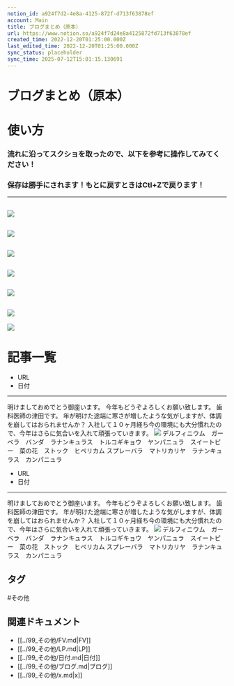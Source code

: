 ```yaml
---
notion_id: a924f7d2-4e8a-4125-872f-d713f63878ef
account: Main
title: ブログまとめ（原本）
url: https://www.notion.so/a924f7d24e8a4125872fd713f63878ef
created_time: 2022-12-20T01:25:00.000Z
last_edited_time: 2022-12-20T01:25:00.000Z
sync_status: placeholder
sync_time: 2025-07-12T15:01:15.130691
---
```

# ブログまとめ（原本）

# 使い方
  ### 流れに沿ってスクショを取ったので、以下を参考に操作してみてください！
  ### 保存は勝手にされます！もとに戻すときはCtl+Zで戻ります！
  ---
  ![](https://prod-files-secure.s3.us-west-2.amazonaws.com/736adce6-a3a4-4a64-9f74-d9aa055c96d2/2d41efcb-cd3d-42fe-95b3-15a205ccb59f/%E3%82%B9%E3%82%AF%E3%83%AA%E3%83%BC%E3%83%B3%E3%82%B7%E3%83%A7%E3%83%83%E3%83%88_2022-12-20_10.10.26.png?X-Amz-Algorithm=AWS4-HMAC-SHA256&X-Amz-Content-Sha256=UNSIGNED-PAYLOAD&X-Amz-Credential=ASIAZI2LB466TVELPT5X%2F20250719%2Fus-west-2%2Fs3%2Faws4_request&X-Amz-Date=20250719T051418Z&X-Amz-Expires=3600&X-Amz-Security-Token=IQoJb3JpZ2luX2VjEIT%2F%2F%2F%2F%2F%2F%2F%2F%2F%2FwEaCXVzLXdlc3QtMiJHMEUCIFXqpPc%2Fbr5I0vkEuAQJBXzBmo%2Bh5wKFuNf0pHI2vf0CAiEApEvN6hKAUQrJo9bOWnUq%2BQuam%2Bq%2BaucEQfPFI2%2F2WskqiAQInf%2F%2F%2F%2F%2F%2F%2F%2F%2F%2FARAAGgw2Mzc0MjMxODM4MDUiDJ7FAj49Gle9ez3UXyrcA3mz5trBZnmNVFFWp9%2BcKtThgzWnJv1RH5wovSQCTzjwhIWq0HEWkw0EDx3bVCcncBF9ZG5yXUUX05zI0mXCV6PsYGWZT2mU%2BCGyntuuOHzc%2BrBZZQKH4FKuhJ5MAfjLdNBgvpVJRCCWAOqJ0KO%2BgNaQ8qFRQKvPYl8Jd43Eq%2F0apQbdsFIN2RJTwU7maPE74Ulpy%2Bm99kZL2LVff5i%2BbVuEnIpADCkoyATi7YHjRIzPWHQrM8m%2FKrlrebHKNvvAUJRuzxlkdAkVb9d2VuD90lh0olvX5eYyb2%2BGg6KVJVPOhyvZY2F45%2B0uu2BUpekvAzrBmaN%2FPrvp3jlTQnC5wUO2ABtBWnJIQFNaUT5idsQxVaoPkz7TCJT2slD4z7LAesAqMiCLtuYFhGigdSsgzGnx3tIbHaEt2wmiIrCn8wPmLZLt27p4fKsAIAFng5mOTghYiAcwqvkR7w442uKivsRKR15jl9qJimthebMhgHcC8DjQAhZMR33DlDCHpqzfxn7WiYLdF%2BhMaNEXPsur6DGEw7%2FkHFdcrwUFVmb6UkpNVufqUyvubo1pmpKk3OFkXiNWfILFP3AhkStTVgPiAK0tWWfUg57MFyU9SxGRU9W4HXAlHtArMO4Di1OYMK2q7MMGOqUBf1kCRC4zFF7MSbUmtnf4U5NfMUvWgFubSvl8soP8s%2Fk4vUlEFLrUudgVSruDy%2BsTsAadObB8kjlTUPQ9D8Wco6ZKFiNkSfGBDoqLfIK2oNDZTW5lx90V3%2BJNovZgTVfEb9cwGZQp3ULwIaReMhARua1RyRZjzDT0gRFf9QI%2FGVKRSNe0JZ%2BW0do8XnQyzoiS3r%2FtC9eiPkWIuCE1%2BynLwTNqS4j1&X-Amz-Signature=3305e3c53018cc2b7b002ce517b5528a1dc1ba83d01ac8ac0307b3827c56c344&X-Amz-SignedHeaders=host&x-amz-checksum-mode=ENABLED&x-id=GetObject)
  ---
  ![](https://prod-files-secure.s3.us-west-2.amazonaws.com/736adce6-a3a4-4a64-9f74-d9aa055c96d2/0ef0669a-453e-47e5-b2f9-7f90d5e678c4/%E3%82%B9%E3%82%AF%E3%83%AA%E3%83%BC%E3%83%B3%E3%82%B7%E3%83%A7%E3%83%83%E3%83%88_2022-12-20_10.11.12.png?X-Amz-Algorithm=AWS4-HMAC-SHA256&X-Amz-Content-Sha256=UNSIGNED-PAYLOAD&X-Amz-Credential=ASIAZI2LB466TVELPT5X%2F20250719%2Fus-west-2%2Fs3%2Faws4_request&X-Amz-Date=20250719T051418Z&X-Amz-Expires=3600&X-Amz-Security-Token=IQoJb3JpZ2luX2VjEIT%2F%2F%2F%2F%2F%2F%2F%2F%2F%2FwEaCXVzLXdlc3QtMiJHMEUCIFXqpPc%2Fbr5I0vkEuAQJBXzBmo%2Bh5wKFuNf0pHI2vf0CAiEApEvN6hKAUQrJo9bOWnUq%2BQuam%2Bq%2BaucEQfPFI2%2F2WskqiAQInf%2F%2F%2F%2F%2F%2F%2F%2F%2F%2FARAAGgw2Mzc0MjMxODM4MDUiDJ7FAj49Gle9ez3UXyrcA3mz5trBZnmNVFFWp9%2BcKtThgzWnJv1RH5wovSQCTzjwhIWq0HEWkw0EDx3bVCcncBF9ZG5yXUUX05zI0mXCV6PsYGWZT2mU%2BCGyntuuOHzc%2BrBZZQKH4FKuhJ5MAfjLdNBgvpVJRCCWAOqJ0KO%2BgNaQ8qFRQKvPYl8Jd43Eq%2F0apQbdsFIN2RJTwU7maPE74Ulpy%2Bm99kZL2LVff5i%2BbVuEnIpADCkoyATi7YHjRIzPWHQrM8m%2FKrlrebHKNvvAUJRuzxlkdAkVb9d2VuD90lh0olvX5eYyb2%2BGg6KVJVPOhyvZY2F45%2B0uu2BUpekvAzrBmaN%2FPrvp3jlTQnC5wUO2ABtBWnJIQFNaUT5idsQxVaoPkz7TCJT2slD4z7LAesAqMiCLtuYFhGigdSsgzGnx3tIbHaEt2wmiIrCn8wPmLZLt27p4fKsAIAFng5mOTghYiAcwqvkR7w442uKivsRKR15jl9qJimthebMhgHcC8DjQAhZMR33DlDCHpqzfxn7WiYLdF%2BhMaNEXPsur6DGEw7%2FkHFdcrwUFVmb6UkpNVufqUyvubo1pmpKk3OFkXiNWfILFP3AhkStTVgPiAK0tWWfUg57MFyU9SxGRU9W4HXAlHtArMO4Di1OYMK2q7MMGOqUBf1kCRC4zFF7MSbUmtnf4U5NfMUvWgFubSvl8soP8s%2Fk4vUlEFLrUudgVSruDy%2BsTsAadObB8kjlTUPQ9D8Wco6ZKFiNkSfGBDoqLfIK2oNDZTW5lx90V3%2BJNovZgTVfEb9cwGZQp3ULwIaReMhARua1RyRZjzDT0gRFf9QI%2FGVKRSNe0JZ%2BW0do8XnQyzoiS3r%2FtC9eiPkWIuCE1%2BynLwTNqS4j1&X-Amz-Signature=693451ef18b034e2cb1959f4ce4db6861ca9acf020a18d03e914755de3e5b23c&X-Amz-SignedHeaders=host&x-amz-checksum-mode=ENABLED&x-id=GetObject)
  ---
  ![](https://prod-files-secure.s3.us-west-2.amazonaws.com/736adce6-a3a4-4a64-9f74-d9aa055c96d2/d14eafff-0488-49ab-bfb6-232e842931ed/%E3%82%B9%E3%82%AF%E3%83%AA%E3%83%BC%E3%83%B3%E3%82%B7%E3%83%A7%E3%83%83%E3%83%88_2022-12-20_10.15.21.png?X-Amz-Algorithm=AWS4-HMAC-SHA256&X-Amz-Content-Sha256=UNSIGNED-PAYLOAD&X-Amz-Credential=ASIAZI2LB466TVELPT5X%2F20250719%2Fus-west-2%2Fs3%2Faws4_request&X-Amz-Date=20250719T051418Z&X-Amz-Expires=3600&X-Amz-Security-Token=IQoJb3JpZ2luX2VjEIT%2F%2F%2F%2F%2F%2F%2F%2F%2F%2FwEaCXVzLXdlc3QtMiJHMEUCIFXqpPc%2Fbr5I0vkEuAQJBXzBmo%2Bh5wKFuNf0pHI2vf0CAiEApEvN6hKAUQrJo9bOWnUq%2BQuam%2Bq%2BaucEQfPFI2%2F2WskqiAQInf%2F%2F%2F%2F%2F%2F%2F%2F%2F%2FARAAGgw2Mzc0MjMxODM4MDUiDJ7FAj49Gle9ez3UXyrcA3mz5trBZnmNVFFWp9%2BcKtThgzWnJv1RH5wovSQCTzjwhIWq0HEWkw0EDx3bVCcncBF9ZG5yXUUX05zI0mXCV6PsYGWZT2mU%2BCGyntuuOHzc%2BrBZZQKH4FKuhJ5MAfjLdNBgvpVJRCCWAOqJ0KO%2BgNaQ8qFRQKvPYl8Jd43Eq%2F0apQbdsFIN2RJTwU7maPE74Ulpy%2Bm99kZL2LVff5i%2BbVuEnIpADCkoyATi7YHjRIzPWHQrM8m%2FKrlrebHKNvvAUJRuzxlkdAkVb9d2VuD90lh0olvX5eYyb2%2BGg6KVJVPOhyvZY2F45%2B0uu2BUpekvAzrBmaN%2FPrvp3jlTQnC5wUO2ABtBWnJIQFNaUT5idsQxVaoPkz7TCJT2slD4z7LAesAqMiCLtuYFhGigdSsgzGnx3tIbHaEt2wmiIrCn8wPmLZLt27p4fKsAIAFng5mOTghYiAcwqvkR7w442uKivsRKR15jl9qJimthebMhgHcC8DjQAhZMR33DlDCHpqzfxn7WiYLdF%2BhMaNEXPsur6DGEw7%2FkHFdcrwUFVmb6UkpNVufqUyvubo1pmpKk3OFkXiNWfILFP3AhkStTVgPiAK0tWWfUg57MFyU9SxGRU9W4HXAlHtArMO4Di1OYMK2q7MMGOqUBf1kCRC4zFF7MSbUmtnf4U5NfMUvWgFubSvl8soP8s%2Fk4vUlEFLrUudgVSruDy%2BsTsAadObB8kjlTUPQ9D8Wco6ZKFiNkSfGBDoqLfIK2oNDZTW5lx90V3%2BJNovZgTVfEb9cwGZQp3ULwIaReMhARua1RyRZjzDT0gRFf9QI%2FGVKRSNe0JZ%2BW0do8XnQyzoiS3r%2FtC9eiPkWIuCE1%2BynLwTNqS4j1&X-Amz-Signature=c4478ddc65cc3a46f2282915c66fdf538bd61217aab3a3e520a010c8777e3b51&X-Amz-SignedHeaders=host&x-amz-checksum-mode=ENABLED&x-id=GetObject)
  ---
  ![](https://prod-files-secure.s3.us-west-2.amazonaws.com/736adce6-a3a4-4a64-9f74-d9aa055c96d2/c204963d-8a2a-4adc-85e7-8bb2468fb1e7/%E3%82%B9%E3%82%AF%E3%83%AA%E3%83%BC%E3%83%B3%E3%82%B7%E3%83%A7%E3%83%83%E3%83%88_2022-12-20_10.11.59.png?X-Amz-Algorithm=AWS4-HMAC-SHA256&X-Amz-Content-Sha256=UNSIGNED-PAYLOAD&X-Amz-Credential=ASIAZI2LB466TVELPT5X%2F20250719%2Fus-west-2%2Fs3%2Faws4_request&X-Amz-Date=20250719T051418Z&X-Amz-Expires=3600&X-Amz-Security-Token=IQoJb3JpZ2luX2VjEIT%2F%2F%2F%2F%2F%2F%2F%2F%2F%2FwEaCXVzLXdlc3QtMiJHMEUCIFXqpPc%2Fbr5I0vkEuAQJBXzBmo%2Bh5wKFuNf0pHI2vf0CAiEApEvN6hKAUQrJo9bOWnUq%2BQuam%2Bq%2BaucEQfPFI2%2F2WskqiAQInf%2F%2F%2F%2F%2F%2F%2F%2F%2F%2FARAAGgw2Mzc0MjMxODM4MDUiDJ7FAj49Gle9ez3UXyrcA3mz5trBZnmNVFFWp9%2BcKtThgzWnJv1RH5wovSQCTzjwhIWq0HEWkw0EDx3bVCcncBF9ZG5yXUUX05zI0mXCV6PsYGWZT2mU%2BCGyntuuOHzc%2BrBZZQKH4FKuhJ5MAfjLdNBgvpVJRCCWAOqJ0KO%2BgNaQ8qFRQKvPYl8Jd43Eq%2F0apQbdsFIN2RJTwU7maPE74Ulpy%2Bm99kZL2LVff5i%2BbVuEnIpADCkoyATi7YHjRIzPWHQrM8m%2FKrlrebHKNvvAUJRuzxlkdAkVb9d2VuD90lh0olvX5eYyb2%2BGg6KVJVPOhyvZY2F45%2B0uu2BUpekvAzrBmaN%2FPrvp3jlTQnC5wUO2ABtBWnJIQFNaUT5idsQxVaoPkz7TCJT2slD4z7LAesAqMiCLtuYFhGigdSsgzGnx3tIbHaEt2wmiIrCn8wPmLZLt27p4fKsAIAFng5mOTghYiAcwqvkR7w442uKivsRKR15jl9qJimthebMhgHcC8DjQAhZMR33DlDCHpqzfxn7WiYLdF%2BhMaNEXPsur6DGEw7%2FkHFdcrwUFVmb6UkpNVufqUyvubo1pmpKk3OFkXiNWfILFP3AhkStTVgPiAK0tWWfUg57MFyU9SxGRU9W4HXAlHtArMO4Di1OYMK2q7MMGOqUBf1kCRC4zFF7MSbUmtnf4U5NfMUvWgFubSvl8soP8s%2Fk4vUlEFLrUudgVSruDy%2BsTsAadObB8kjlTUPQ9D8Wco6ZKFiNkSfGBDoqLfIK2oNDZTW5lx90V3%2BJNovZgTVfEb9cwGZQp3ULwIaReMhARua1RyRZjzDT0gRFf9QI%2FGVKRSNe0JZ%2BW0do8XnQyzoiS3r%2FtC9eiPkWIuCE1%2BynLwTNqS4j1&X-Amz-Signature=3f426a78a7a2d1955f68d301ed543d044a36b7863f8cb63e42fa7906739ff640&X-Amz-SignedHeaders=host&x-amz-checksum-mode=ENABLED&x-id=GetObject)
  ---
  ![](https://prod-files-secure.s3.us-west-2.amazonaws.com/736adce6-a3a4-4a64-9f74-d9aa055c96d2/da9a2f30-26a5-43a2-9054-6c070abe95fd/%E3%82%B9%E3%82%AF%E3%83%AA%E3%83%BC%E3%83%B3%E3%82%B7%E3%83%A7%E3%83%83%E3%83%88_2022-12-20_10.14.12.png?X-Amz-Algorithm=AWS4-HMAC-SHA256&X-Amz-Content-Sha256=UNSIGNED-PAYLOAD&X-Amz-Credential=ASIAZI2LB466TVELPT5X%2F20250719%2Fus-west-2%2Fs3%2Faws4_request&X-Amz-Date=20250719T051418Z&X-Amz-Expires=3600&X-Amz-Security-Token=IQoJb3JpZ2luX2VjEIT%2F%2F%2F%2F%2F%2F%2F%2F%2F%2FwEaCXVzLXdlc3QtMiJHMEUCIFXqpPc%2Fbr5I0vkEuAQJBXzBmo%2Bh5wKFuNf0pHI2vf0CAiEApEvN6hKAUQrJo9bOWnUq%2BQuam%2Bq%2BaucEQfPFI2%2F2WskqiAQInf%2F%2F%2F%2F%2F%2F%2F%2F%2F%2FARAAGgw2Mzc0MjMxODM4MDUiDJ7FAj49Gle9ez3UXyrcA3mz5trBZnmNVFFWp9%2BcKtThgzWnJv1RH5wovSQCTzjwhIWq0HEWkw0EDx3bVCcncBF9ZG5yXUUX05zI0mXCV6PsYGWZT2mU%2BCGyntuuOHzc%2BrBZZQKH4FKuhJ5MAfjLdNBgvpVJRCCWAOqJ0KO%2BgNaQ8qFRQKvPYl8Jd43Eq%2F0apQbdsFIN2RJTwU7maPE74Ulpy%2Bm99kZL2LVff5i%2BbVuEnIpADCkoyATi7YHjRIzPWHQrM8m%2FKrlrebHKNvvAUJRuzxlkdAkVb9d2VuD90lh0olvX5eYyb2%2BGg6KVJVPOhyvZY2F45%2B0uu2BUpekvAzrBmaN%2FPrvp3jlTQnC5wUO2ABtBWnJIQFNaUT5idsQxVaoPkz7TCJT2slD4z7LAesAqMiCLtuYFhGigdSsgzGnx3tIbHaEt2wmiIrCn8wPmLZLt27p4fKsAIAFng5mOTghYiAcwqvkR7w442uKivsRKR15jl9qJimthebMhgHcC8DjQAhZMR33DlDCHpqzfxn7WiYLdF%2BhMaNEXPsur6DGEw7%2FkHFdcrwUFVmb6UkpNVufqUyvubo1pmpKk3OFkXiNWfILFP3AhkStTVgPiAK0tWWfUg57MFyU9SxGRU9W4HXAlHtArMO4Di1OYMK2q7MMGOqUBf1kCRC4zFF7MSbUmtnf4U5NfMUvWgFubSvl8soP8s%2Fk4vUlEFLrUudgVSruDy%2BsTsAadObB8kjlTUPQ9D8Wco6ZKFiNkSfGBDoqLfIK2oNDZTW5lx90V3%2BJNovZgTVfEb9cwGZQp3ULwIaReMhARua1RyRZjzDT0gRFf9QI%2FGVKRSNe0JZ%2BW0do8XnQyzoiS3r%2FtC9eiPkWIuCE1%2BynLwTNqS4j1&X-Amz-Signature=a80711f1f6586cbb14a30b9b8e02b9e6f5f671b40dd9db303187bf4bd75d1aa1&X-Amz-SignedHeaders=host&x-amz-checksum-mode=ENABLED&x-id=GetObject)
  ---
  ![](https://prod-files-secure.s3.us-west-2.amazonaws.com/736adce6-a3a4-4a64-9f74-d9aa055c96d2/dfaa0b7c-e827-4bf1-967d-0f054b0bfcae/%E3%82%B9%E3%82%AF%E3%83%AA%E3%83%BC%E3%83%B3%E3%82%B7%E3%83%A7%E3%83%83%E3%83%88_2022-12-20_10.16.17.png?X-Amz-Algorithm=AWS4-HMAC-SHA256&X-Amz-Content-Sha256=UNSIGNED-PAYLOAD&X-Amz-Credential=ASIAZI2LB466TVELPT5X%2F20250719%2Fus-west-2%2Fs3%2Faws4_request&X-Amz-Date=20250719T051418Z&X-Amz-Expires=3600&X-Amz-Security-Token=IQoJb3JpZ2luX2VjEIT%2F%2F%2F%2F%2F%2F%2F%2F%2F%2FwEaCXVzLXdlc3QtMiJHMEUCIFXqpPc%2Fbr5I0vkEuAQJBXzBmo%2Bh5wKFuNf0pHI2vf0CAiEApEvN6hKAUQrJo9bOWnUq%2BQuam%2Bq%2BaucEQfPFI2%2F2WskqiAQInf%2F%2F%2F%2F%2F%2F%2F%2F%2F%2FARAAGgw2Mzc0MjMxODM4MDUiDJ7FAj49Gle9ez3UXyrcA3mz5trBZnmNVFFWp9%2BcKtThgzWnJv1RH5wovSQCTzjwhIWq0HEWkw0EDx3bVCcncBF9ZG5yXUUX05zI0mXCV6PsYGWZT2mU%2BCGyntuuOHzc%2BrBZZQKH4FKuhJ5MAfjLdNBgvpVJRCCWAOqJ0KO%2BgNaQ8qFRQKvPYl8Jd43Eq%2F0apQbdsFIN2RJTwU7maPE74Ulpy%2Bm99kZL2LVff5i%2BbVuEnIpADCkoyATi7YHjRIzPWHQrM8m%2FKrlrebHKNvvAUJRuzxlkdAkVb9d2VuD90lh0olvX5eYyb2%2BGg6KVJVPOhyvZY2F45%2B0uu2BUpekvAzrBmaN%2FPrvp3jlTQnC5wUO2ABtBWnJIQFNaUT5idsQxVaoPkz7TCJT2slD4z7LAesAqMiCLtuYFhGigdSsgzGnx3tIbHaEt2wmiIrCn8wPmLZLt27p4fKsAIAFng5mOTghYiAcwqvkR7w442uKivsRKR15jl9qJimthebMhgHcC8DjQAhZMR33DlDCHpqzfxn7WiYLdF%2BhMaNEXPsur6DGEw7%2FkHFdcrwUFVmb6UkpNVufqUyvubo1pmpKk3OFkXiNWfILFP3AhkStTVgPiAK0tWWfUg57MFyU9SxGRU9W4HXAlHtArMO4Di1OYMK2q7MMGOqUBf1kCRC4zFF7MSbUmtnf4U5NfMUvWgFubSvl8soP8s%2Fk4vUlEFLrUudgVSruDy%2BsTsAadObB8kjlTUPQ9D8Wco6ZKFiNkSfGBDoqLfIK2oNDZTW5lx90V3%2BJNovZgTVfEb9cwGZQp3ULwIaReMhARua1RyRZjzDT0gRFf9QI%2FGVKRSNe0JZ%2BW0do8XnQyzoiS3r%2FtC9eiPkWIuCE1%2BynLwTNqS4j1&X-Amz-Signature=8b316ff67488084a033cbb4b302125212ba2ce50207959022aaf6a348e95e5d3&X-Amz-SignedHeaders=host&x-amz-checksum-mode=ENABLED&x-id=GetObject)
  ---
  ![](https://prod-files-secure.s3.us-west-2.amazonaws.com/736adce6-a3a4-4a64-9f74-d9aa055c96d2/31cecaa6-ab5e-4681-b1bd-127eeca16dc8/%E3%82%B9%E3%82%AF%E3%83%AA%E3%83%BC%E3%83%B3%E3%82%B7%E3%83%A7%E3%83%83%E3%83%88_2022-12-20_10.18.38.png?X-Amz-Algorithm=AWS4-HMAC-SHA256&X-Amz-Content-Sha256=UNSIGNED-PAYLOAD&X-Amz-Credential=ASIAZI2LB466TVELPT5X%2F20250719%2Fus-west-2%2Fs3%2Faws4_request&X-Amz-Date=20250719T051418Z&X-Amz-Expires=3600&X-Amz-Security-Token=IQoJb3JpZ2luX2VjEIT%2F%2F%2F%2F%2F%2F%2F%2F%2F%2FwEaCXVzLXdlc3QtMiJHMEUCIFXqpPc%2Fbr5I0vkEuAQJBXzBmo%2Bh5wKFuNf0pHI2vf0CAiEApEvN6hKAUQrJo9bOWnUq%2BQuam%2Bq%2BaucEQfPFI2%2F2WskqiAQInf%2F%2F%2F%2F%2F%2F%2F%2F%2F%2FARAAGgw2Mzc0MjMxODM4MDUiDJ7FAj49Gle9ez3UXyrcA3mz5trBZnmNVFFWp9%2BcKtThgzWnJv1RH5wovSQCTzjwhIWq0HEWkw0EDx3bVCcncBF9ZG5yXUUX05zI0mXCV6PsYGWZT2mU%2BCGyntuuOHzc%2BrBZZQKH4FKuhJ5MAfjLdNBgvpVJRCCWAOqJ0KO%2BgNaQ8qFRQKvPYl8Jd43Eq%2F0apQbdsFIN2RJTwU7maPE74Ulpy%2Bm99kZL2LVff5i%2BbVuEnIpADCkoyATi7YHjRIzPWHQrM8m%2FKrlrebHKNvvAUJRuzxlkdAkVb9d2VuD90lh0olvX5eYyb2%2BGg6KVJVPOhyvZY2F45%2B0uu2BUpekvAzrBmaN%2FPrvp3jlTQnC5wUO2ABtBWnJIQFNaUT5idsQxVaoPkz7TCJT2slD4z7LAesAqMiCLtuYFhGigdSsgzGnx3tIbHaEt2wmiIrCn8wPmLZLt27p4fKsAIAFng5mOTghYiAcwqvkR7w442uKivsRKR15jl9qJimthebMhgHcC8DjQAhZMR33DlDCHpqzfxn7WiYLdF%2BhMaNEXPsur6DGEw7%2FkHFdcrwUFVmb6UkpNVufqUyvubo1pmpKk3OFkXiNWfILFP3AhkStTVgPiAK0tWWfUg57MFyU9SxGRU9W4HXAlHtArMO4Di1OYMK2q7MMGOqUBf1kCRC4zFF7MSbUmtnf4U5NfMUvWgFubSvl8soP8s%2Fk4vUlEFLrUudgVSruDy%2BsTsAadObB8kjlTUPQ9D8Wco6ZKFiNkSfGBDoqLfIK2oNDZTW5lx90V3%2BJNovZgTVfEb9cwGZQp3ULwIaReMhARua1RyRZjzDT0gRFf9QI%2FGVKRSNe0JZ%2BW0do8XnQyzoiS3r%2FtC9eiPkWIuCE1%2BynLwTNqS4j1&X-Amz-Signature=d1d76013dfb60c268fe1cf2620fa813999a11550b2ab558066507f4c75e16fb7&X-Amz-SignedHeaders=host&x-amz-checksum-mode=ENABLED&x-id=GetObject)
  
# 記事一覧
  - URL
  - 日付
  ---
  明けましておめでとう御座います。
  今年もどうぞよろしくお願い致します。
  歯科医師の津田です。
  年が明けた途端に寒さが増したような気がしますが、体調を崩してはおられませんか？
  入社して１０ヶ月経ち今の環境にも大分慣れたので、今年はさらに気合いを入れて頑張っていきます。
  ![](https://www.tsuda-dental.com/column/_data/contribute/images/679_1_18.jpeg)
  デルフィニウム　ガーベラ　バンダ　ラナンキュラス　トルコギキョウ　ヤンパニュラ　スイートピー　菜の花　ストック　ヒペリカム
  スプレーバラ　マトリカリヤ　ラナンキュラス　カンパニュラ
  - URL
  - 日付
  ---
  明けましておめでとう御座います。
  今年もどうぞよろしくお願い致します。
  歯科医師の津田です。
  年が明けた途端に寒さが増したような気がしますが、体調を崩してはおられませんか？
  入社して１０ヶ月経ち今の環境にも大分慣れたので、今年はさらに気合いを入れて頑張っていきます。
  ![](https://www.tsuda-dental.com/column/_data/contribute/images/679_1_18.jpeg)
  デルフィニウム　ガーベラ　バンダ　ラナンキュラス　トルコギキョウ　ヤンパニュラ　スイートピー　菜の花　ストック　ヒペリカム
  スプレーバラ　マトリカリヤ　ラナンキュラス　カンパニュラ

## タグ

#その他 

## 関連ドキュメント

- [[../99_その他/FV.md|FV]]
- [[../99_その他/LP.md|LP]]
- [[../99_その他/日付.md|日付]]
- [[../99_その他/ブログ.md|ブログ]]
- [[../99_その他/x.md|x]]
